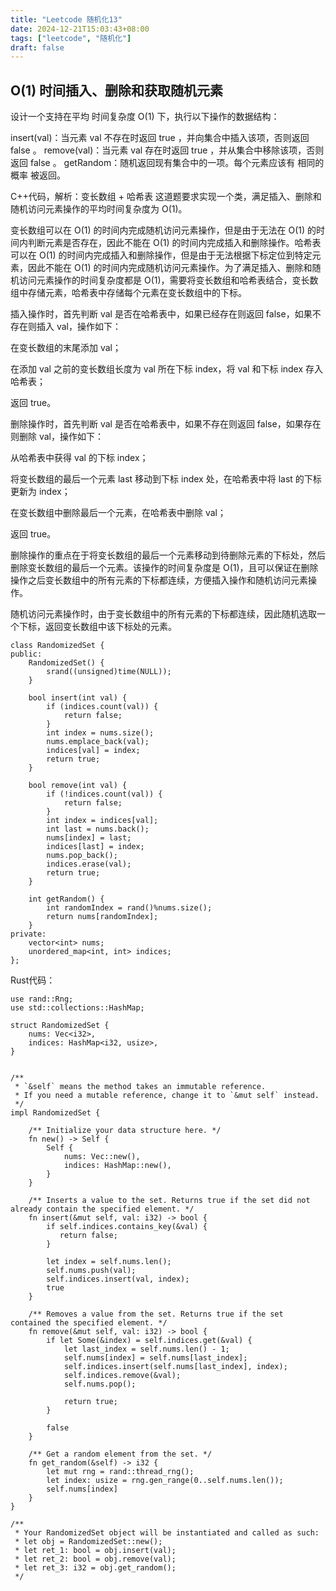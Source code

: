 ```yaml
---
title: "Leetcode 随机化13"
date: 2024-12-21T15:03:43+08:00
tags: ["leetcode", "随机化"]
draft: false
---
```


## O(1) 时间插入、删除和获取随机元素

设计一个支持在平均 时间复杂度 O(1) 下，执行以下操作的数据结构：

insert(val)：当元素 val 不存在时返回 true ，并向集合中插入该项，否则返回 false 。
remove(val)：当元素 val 存在时返回 true ，并从集合中移除该项，否则返回 false 。
getRandom：随机返回现有集合中的一项。每个元素应该有 相同的概率 被返回。




C++代码，解析：变长数组 + 哈希表 
这道题要求实现一个类，满足插入、删除和随机访问元素操作的平均时间复杂度为 O(1)。

变长数组可以在 O(1) 的时间内完成随机访问元素操作，但是由于无法在 O(1) 的时间内判断元素是否存在，因此不能在 O(1) 的时间内完成插入和删除操作。哈希表可以在 O(1) 的时间内完成插入和删除操作，但是由于无法根据下标定位到特定元素，因此不能在 O(1) 的时间内完成随机访问元素操作。为了满足插入、删除和随机访问元素操作的时间复杂度都是 O(1)，需要将变长数组和哈希表结合，变长数组中存储元素，哈希表中存储每个元素在变长数组中的下标。

插入操作时，首先判断 val 是否在哈希表中，如果已经存在则返回 false，如果不存在则插入 val，操作如下：

在变长数组的末尾添加 val；

在添加 val 之前的变长数组长度为 val 所在下标 index，将 val 和下标 index 存入哈希表；

返回 true。

删除操作时，首先判断 val 是否在哈希表中，如果不存在则返回 false，如果存在则删除 val，操作如下：

从哈希表中获得 val 的下标 index；

将变长数组的最后一个元素 last 移动到下标 index 处，在哈希表中将 last 的下标更新为 index；

在变长数组中删除最后一个元素，在哈希表中删除 val；

返回 true。

删除操作的重点在于将变长数组的最后一个元素移动到待删除元素的下标处，然后删除变长数组的最后一个元素。该操作的时间复杂度是 O(1)，且可以保证在删除操作之后变长数组中的所有元素的下标都连续，方便插入操作和随机访问元素操作。

随机访问元素操作时，由于变长数组中的所有元素的下标都连续，因此随机选取一个下标，返回变长数组中该下标处的元素。
```
class RandomizedSet {
public:
    RandomizedSet() {
        srand((unsigned)time(NULL));
    }
    
    bool insert(int val) {
        if (indices.count(val)) {
            return false;
        }
        int index = nums.size();
        nums.emplace_back(val);
        indices[val] = index;
        return true;
    }
    
    bool remove(int val) {
        if (!indices.count(val)) {
            return false;
        }
        int index = indices[val];
        int last = nums.back();
        nums[index] = last;
        indices[last] = index;
        nums.pop_back();
        indices.erase(val);
        return true;
    }
    
    int getRandom() {
        int randomIndex = rand()%nums.size();
        return nums[randomIndex];
    }
private:
    vector<int> nums;
    unordered_map<int, int> indices;
};
```

Rust代码：
```
use rand::Rng;
use std::collections::HashMap;

struct RandomizedSet {
    nums: Vec<i32>,
    indices: HashMap<i32, usize>,
}


/**
 * `&self` means the method takes an immutable reference.
 * If you need a mutable reference, change it to `&mut self` instead.
 */
impl RandomizedSet {

    /** Initialize your data structure here. */
    fn new() -> Self {
        Self {
            nums: Vec::new(),
            indices: HashMap::new(),
        }
    }
    
    /** Inserts a value to the set. Returns true if the set did not already contain the specified element. */
    fn insert(&mut self, val: i32) -> bool {
        if self.indices.contains_key(&val) {
           return false;
        }

        let index = self.nums.len();
        self.nums.push(val);
        self.indices.insert(val, index);
        true
    }
    
    /** Removes a value from the set. Returns true if the set contained the specified element. */
    fn remove(&mut self, val: i32) -> bool {
        if let Some(&index) = self.indices.get(&val) {
            let last_index = self.nums.len() - 1;
            self.nums[index] = self.nums[last_index];
            self.indices.insert(self.nums[last_index], index);
            self.indices.remove(&val);
            self.nums.pop();

            return true;
        }

        false
    }
    
    /** Get a random element from the set. */
    fn get_random(&self) -> i32 {
        let mut rng = rand::thread_rng();
        let index: usize = rng.gen_range(0..self.nums.len());
        self.nums[index]
    }
}

/**
 * Your RandomizedSet object will be instantiated and called as such:
 * let obj = RandomizedSet::new();
 * let ret_1: bool = obj.insert(val);
 * let ret_2: bool = obj.remove(val);
 * let ret_3: i32 = obj.get_random();
 */

```